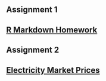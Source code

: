
## Assignment 1
## [R Markdown Homework](RMarkdownHomework/rmd-homework.html)

## Assignment 2
## [Electricity Market Prices](HW2/Hw2_Report.html)

